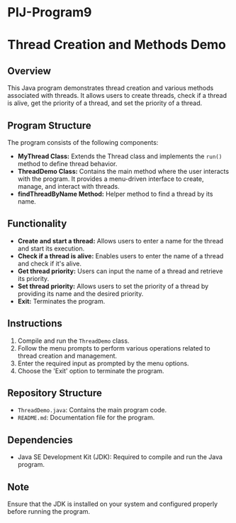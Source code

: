 # PIJ-Program9
# Thread Creation and Methods Demo

## Overview
This Java program demonstrates thread creation and various methods associated with threads. It allows users to create threads, check if a thread is alive, get the priority of a thread, and set the priority of a thread.

## Program Structure
The program consists of the following components:
- **MyThread Class:** Extends the Thread class and implements the `run()` method to define thread behavior.
- **ThreadDemo Class:** Contains the main method where the user interacts with the program. It provides a menu-driven interface to create, manage, and interact with threads.
- **findThreadByName Method:** Helper method to find a thread by its name.

## Functionality
- **Create and start a thread:** Allows users to enter a name for the thread and start its execution.
- **Check if a thread is alive:** Enables users to enter the name of a thread and check if it's alive.
- **Get thread priority:** Users can input the name of a thread and retrieve its priority.
- **Set thread priority:** Allows users to set the priority of a thread by providing its name and the desired priority.
- **Exit:** Terminates the program.

## Instructions
1. Compile and run the `ThreadDemo` class.
2. Follow the menu prompts to perform various operations related to thread creation and management.
3. Enter the required input as prompted by the menu options.
4. Choose the 'Exit' option to terminate the program.

## Repository Structure
- `ThreadDemo.java`: Contains the main program code.
- `README.md`: Documentation file for the program.

## Dependencies
- Java SE Development Kit (JDK): Required to compile and run the Java program.

## Note
Ensure that the JDK is installed on your system and configured properly before running the program.

